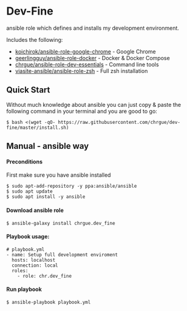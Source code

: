 # Dev-Fine 

ansible role which defines and installs my development environment.


Includes the following:
* [koichirok/ansible-role-google-chrome][1] - Google Chrome
* [geerlingguy/ansible-role-docker][2] - Docker & Docker Compose
* [chrgue/ansible-role-dev-essentials][3] - Command line tools
* [viasite-ansible/ansible-role-zsh][4] - Full zsh installation


## Quick Start

Without much knowledge about ansible you can just copy & paste the following command in your terminal and you are good to go:

    $ bash <(wget -qO- https://raw.githubusercontent.com/chrgue/dev-fine/master/install.sh)

## Manual - ansible way

#### Preconditions

First make sure you have ansible installed

    $ sudo apt-add-repository -y ppa:ansible/ansible
    $ sudo apt update
    $ sudo apt install -y ansible


#### Download ansible role

    $ ansible-galaxy install chrgue.dev_fine


#### Playbook usage:

    # playbook.yml
    - name: Setup full development enviroment
      hosts: localhost
      connection: local
      roles:
        - role: chr.dev_fine
          
#### Run playbook

    $ ansible-playbook playbook.yml
    
[1]: https://github.com/koichirok/ansible-role-google-chrome
[2]: https://github.com/geerlingguy/ansible-role-docker
[3]: https://github.com/chrgue/ansible-role-dev-essentials
[4]: https://github.com/viasite-ansible/ansible-role-zsh